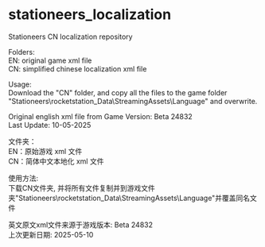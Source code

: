 # stationeers_localization
Stationeers CN localization repository  

Folders:  
EN: original game xml file  
CN: simplified chinese localization xml file  

Usage:  
Download the "CN" folder, and copy all the files to the game folder "Stationeers\rocketstation_Data\StreamingAssets\Language\" and overwrite.  


Original english xml file from Game Version: Beta 24832  
Last Update: 10-05-2025  


文件夹：  
EN：原始游戏 xml 文件  
CN：简体中文本地化 xml 文件  

使用方法:  
下载CN文件夹, 并将所有文件复制并到游戏文件夹"Stationeers\rocketstation_Data\StreamingAssets\Language\"并覆盖同名文件  

英文原文xml文件来源于游戏版本: Beta 24832  
上次更新日期: 2025-05-10  
